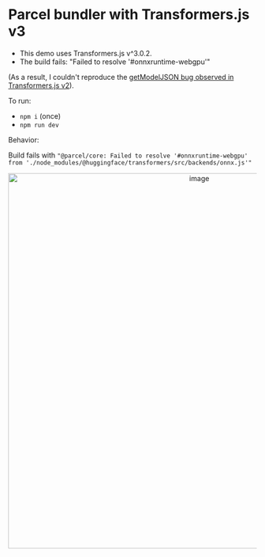 # Parcel bundler with Transformers.js v3

- This demo uses Transformers.js v^3.0.2.
- The build fails: "Failed to resolve '#onnxruntime-webgpu'"

(As a result, I couldn't reproduce the [getModelJSON bug observed in Transformers.js v2](https://github.com/xenova/transformers.js/issues/366)).

To run:

- `npm i` (once)
- `npm run dev`

Behavior:

Build fails with `"@parcel/core: Failed to resolve '#onnxruntime-webgpu' from './node_modules/@huggingface/transformers/src/backends/onnx.js'"`

<p align="center">
<img width="759" alt="image" src="https://github.com/user-attachments/assets/be7468e1-aa78-4b92-ad80-9df0188cc55a">
</p>
